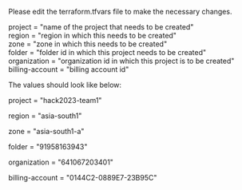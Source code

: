 Please edit the terraform.tfvars file to make the necessary changes.

project			= "name of the project that needs to be created"<br />
region			= "region in which this needs to be created"<br />
zone			= "zone in which this needs to be created"<br />
folder			= "folder id in which this project needs to be created"<br />
organization	= "organization id in which this project is to be created"<br />
billing-account	= "billing account id"<br />

The values should look like below:

project			= "hack2023-team1"

region			= "asia-south1"

zone			= "asia-south1-a"

folder			= "91958163943"

organization	= "641067203401"

billing-account	= "0144C2-0889E7-23B95C"
